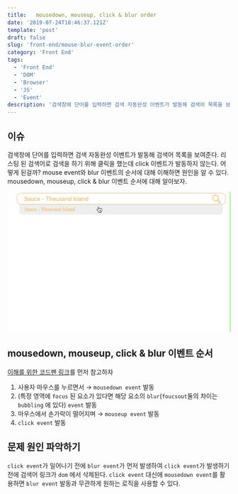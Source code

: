 ```yaml
---
title:   mousedown, mouseup, click & blur order 
date: '2019-07-24T10:46:37.121Z'
template: 'post'
draft: false
slug: 'front-end/mouse-blur-event-order'
category: 'Front End'
tags:
  - 'Front End'
  - 'DOM'
  - 'Browser'
  - 'JS'
  - 'Event'
description: '검색창에 단어를 입력하면 검색 자동완성 이벤트가 발동해 검색어 목록을 보여준다. 리스팅 된 검색어로 검색을 하기 위해 클릭을 했는데 click 이벤트가 발동하지 않는다. 어떻게 된걸까? mouse event와 blur 이벤트의 순서에 대해 이해하면 원인을 알 수 있다. mousedown, mouseup, click & blur 이벤트 순서에 대해 알아보자.'
---
```


## 이슈 

검색창에 단어를 입력하면 검색 자동완성 이벤트가 발동해 검색어 목록을 보여준다. 리스팅 된 검색어로 검색을 하기 위해 클릭을 했는데 click 이벤트가 발동하지 않는다. 어떻게 된걸까? mouse event와 blur 이벤트의 순서에 대해 이해하면 원인을 알 수 있다. mousedown, mouseup, click & blur 이벤트 순서에 대해 알아보자.  

![blur-mousedown](assets/blur-mousedown.gif)

## mousedown, mouseup, click & blur 이벤트 순서

[이해를 위한 코드펜 링크](https://codepen.io/godotwait/pen/xvVMYp/)를 먼저 참고하자

1. 사용자 마우스를 누르면서 &rarr; `mousedown event` 발동
2. (특정 영역에 `focus` 된 요소가 있다면 해당 요소의 `blur`(`foucsout`둘의 차이는 `bubbling` 에 있다) `event` 발동
3. 마우스에서 손가락이 떨어지며   &rarr; `mouseup event` 발동
4. `click event` 발동 




## 문제 원인 파악하기

`click event`가 일어나기 전에 `blur event`가 먼저 발생하여 `click event`가 발생하기 전에  검색어 링크가 `dom` 에서 삭제된다. `click event`  대신에 `mousedown event`를 활용하면 `blur event` 발동과 무관하게 원하는 로직을 사용할 수 있다.    